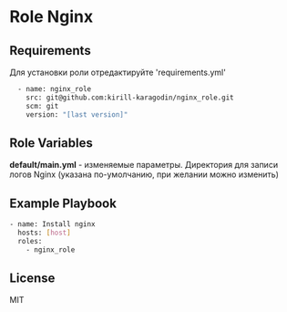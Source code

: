 Role Nginx
=========

Requirements
------------
Для установки роли отредактируйте 'requirements.yml'
````bash
  - name: nginx_role
    src: git@github.com:kirill-karagodin/nginx_role.git
    scm: git
    version: "[last version]"
````

Role Variables
--------------
**default/main.yml** - изменяемые параметры. Директория для записи логов Nginx (указана по-умолчанию, при желании можно
изменить)

Example Playbook
----------------
````bash
- name: Install nginx
  hosts: [host]
  roles:
    - nginx_role
````
License
-------
MIT


